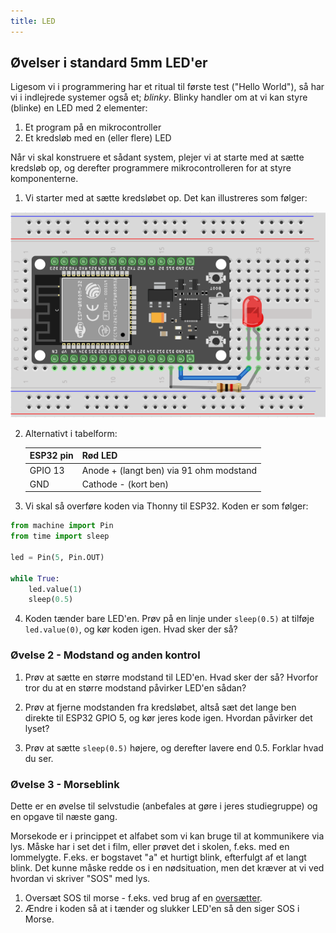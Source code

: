 ```yaml
---
title: LED
---
```


## Øvelser i standard 5mm LED'er

Ligesom vi i programmering har et ritual til første test ("Hello World"), så har vi i indlejrede systemer også et; *blinky*. Blinky handler om at vi kan styre (blinke) en LED med 2 elementer:

1. Et program på en mikrocontroller
2. Et kredsløb med en (eller flere) LED

Når vi skal konstruere et sådant system, plejer vi at starte med at sætte kredsløb op, og derefter programmere mikrocontrolleren for at styre komponenterne.

1. Vi starter med at sætte kredsløbet op. Det kan illustreres som følger:

![ESP32 LED](images/ESP32-LED.png)

2. Alternativt i tabelform:

    | ESP32 pin | Rød LED |
    |--- | --- |
    | GPIO 13 | Anode + (langt ben) via 91 ohm modstand |
    | GND | Cathode - (kort ben) |

3. Vi skal så overføre koden via Thonny til ESP32. Koden er som følger:

```python
from machine import Pin
from time import sleep

led = Pin(5, Pin.OUT)

while True:
    led.value(1)
    sleep(0.5)
```

4. Koden tænder bare LED'en. Prøv på en linje under `sleep(0.5)` at tilføje `led.value(0)`, og kør koden igen. Hvad sker der så?

### Øvelse 2 - Modstand og anden kontrol

1. Prøv at sætte en større modstand til LED'en. Hvad sker der så? Hvorfor tror du at en større modstand påvirker LED'en sådan?

2. Prøv at fjerne modstanden fra kredsløbet, altså sæt det lange ben direkte til ESP32 GPIO 5, og kør jeres kode igen. Hvordan påvirker det lyset?

2. Prøv at sætte `sleep(0.5)` højere, og derefter lavere end 0.5. Forklar hvad du ser.

### Øvelse 3 - Morseblink

Dette er en øvelse til selvstudie (anbefales at gøre i jeres studiegruppe) og en opgave til næste gang. 

Morsekode er i princippet et alfabet som vi kan bruge til at kommunikere via lys. Måske har i set det i film, eller prøvet det i skolen, f.eks. med en lommelygte. F.eks. er bogstavet "a" et hurtigt blink, efterfulgt af et langt blink. Det kunne måske redde os i en nødsituation, men det kræver at vi ved hvordan vi skriver "SOS" med lys.

1. Oversæt SOS til morse - f.eks. ved brug af en [oversætter](https://morsecode.world/international/translator.html).
2. Ændre i koden så at i tænder og slukker LED'en så den siger SOS i Morse.